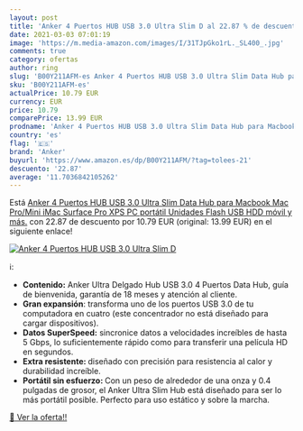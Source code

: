 ```yaml
---
layout: post
title: 'Anker 4 Puertos HUB USB 3.0 Ultra Slim D al 22.87 % de descuento'
date: 2021-03-03 07:01:19
image: 'https://m.media-amazon.com/images/I/31TJpGko1rL._SL400_.jpg'
comments: true
category: ofertas
author: ring
slug: 'B00Y211AFM-es Anker 4 Puertos HUB USB 3.0 Ultra Slim Data Hub para...'
sku: 'B00Y211AFM-es'
actualPrice: 10.79 EUR
currency: EUR
price: 10.79
comparePrice: 13.99 EUR
prodname: 'Anker 4 Puertos HUB USB 3.0 Ultra Slim Data Hub para Macbook  Mac Pro/Mini  iMac  Surface Pro  XPS  PC portátil  Unidades Flash USB  HDD móvil y más.'
country: 'es'
flag: '🇪🇸'
brand: 'Anker'
buyurl: 'https://www.amazon.es/dp/B00Y211AFM/?tag=tolees-21'
descuento: '22.87'
average: '11.7036842105262'
---
```


Está [Anker 4 Puertos HUB USB 3.0 Ultra Slim Data Hub para Macbook  Mac Pro/Mini  iMac  Surface Pro  XPS  PC portátil  Unidades Flash USB  HDD móvil y más.](https://www.amazon.es/dp/B00Y211AFM/?tag=tolees-21) con 22.87 de descuento por 10.79 EUR (original: 13.99 EUR) en el siguiente enlace!

[![Anker 4 Puertos HUB USB 3.0 Ultra Slim D](https://m.media-amazon.com/images/I/31TJpGko1rL._SL400_.jpg)](https://www.amazon.es/dp/B00Y211AFM/?tag=tolees-21)

ℹ️:

- <b>Contenido:</b> Anker Ultra Delgado Hub USB 3.0 4 Puertos Data Hub, guía de bienvenida, garantía de 18 meses y atención al cliente.
- <b>Gran expansión</b>: transforma uno de los puertos USB 3.0 de tu computadora en cuatro (este concentrador no está diseñado para cargar dispositivos).
- <b>Datos SuperSpeed:</b> sincronice datos a velocidades increíbles de hasta 5 Gbps, lo suficientemente rápido como para transferir una película HD en segundos.
- <b>Extra resistente: </b>diseñado con precisión para resistencia al calor y durabilidad increíble.
- <b>Portátil sin esfuerzo: </b>Con un peso de alrededor de una onza y 0.4 pulgadas de grosor, el Anker Ultra Slim Hub está diseñado para ser lo más portátil posible. Perfecto para uso estático y sobre la marcha.

[🛒 Ver la oferta!!](https://www.amazon.es/dp/B00Y211AFM/?tag=tolees-21)
